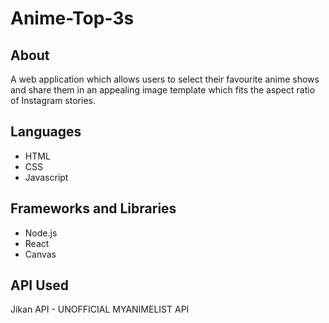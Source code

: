 # Anime-Top-3s

## About
A web application which allows users to select their favourite anime shows and share them in an appealing image template which fits the aspect ratio of Instagram stories.

## Languages
- HTML
- CSS
- Javascript

## Frameworks and Libraries
- Node.js
- React
- Canvas

## API Used
Jikan API - UNOFFICIAL MYANIMELIST API
